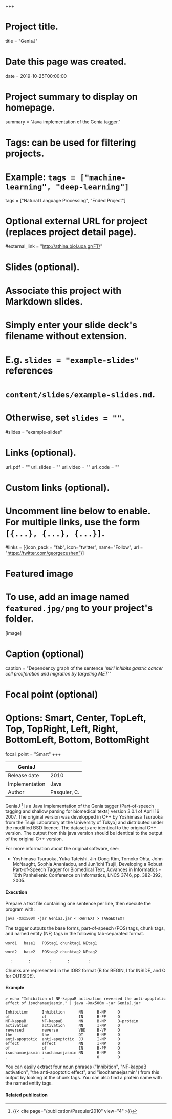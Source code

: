 +++
# Project title.
title = "GeniaJ"

# Date this page was created.
date = 2019-10-25T00:00:00

# Project summary to display on homepage.
summary = "Java implementation of the Genia tagger."

# Tags: can be used for filtering projects.
# Example: `tags = ["machine-learning", "deep-learning"]`
tags = ["Natural Language Processing", "Ended Project"]

# Optional external URL for project (replaces project detail page).
#external_link = "http://athina.biol.uoa.gr/FT/"

# Slides (optional).
#   Associate this project with Markdown slides.
#   Simply enter your slide deck's filename without extension.
#   E.g. `slides = "example-slides"` references 
#   `content/slides/example-slides.md`.
#   Otherwise, set `slides = ""`.
#slides = "example-slides"

# Links (optional).
url_pdf = ""
url_slides = ""
url_video = ""
url_code = ""

# Custom links (optional).
#   Uncomment line below to enable. For multiple links, use the form `[{...}, {...}, {...}]`.
#links = [{icon_pack = "fab", icon="twitter", name="Follow", url = "https://twitter.com/georgecushen"}]

# Featured image
# To use, add an image named `featured.jpg/png` to your project's folder. 
[image]
  # Caption (optional)
  caption = "Dependency graph of the sentence '*mir1 inhibits gastric cancer cell proliferation and migration by targeting MET*'"
  
  # Focal point (optional)
  # Options: Smart, Center, TopLeft, Top, TopRight, Left, Right, BottomLeft, Bottom, BottomRight
  focal_point = "Smart"
+++

| GeniaJ         |              |
| -------------- | ------------ |
| Release date   | 2010         |
| Implementation | Java         |
| Author         | Pasquier, C. |



GeniaJ [^Pasquier2010] is a Java implementation of the Genia
tagger (Part-of-speech tagging and shallow parsing for biomedical texts)
version 3.0.1 of April 16 2007. The original
version was developped in C++ by Yoshimasa Tsuruoka from the Tsujii
Laboratory at the University of Tokyo] and distributed under the
modified BSD licence. The datasets are identical to the original C++
version. The output from this java version should be identical to the
output of the original C++ version.

For more information about the original software, see:

-   Yoshimasa Tsuruoka, Yuka Tateishi, Jin-Dong Kim, Tomoko Ohta, John
    McNaught, Sophia Ananiadou, and Jun'ichi Tsujii, Developing a Robust
    Part-of-Speech Tagger for Biomedical Text, Advances in Informatics -
    10th Panhellenic Conference on Informatics, LNCS 3746, pp. 382-392, 2005.

#### Execution

Prepare a text file containing one sentence per line, then execute the
program with:

    java -Xmx500m -jar GeniaJ.jar < RAWTEXT > TAGGEDTEXT

The tagger outputs the base forms, part-of-speech (POS) tags, chunk
tags, and named entity (NE) tags in the following tab-separated format.

    word1   base1   POStag1 chunktag1 NEtag1

    word2   base2   POStag2 chunktag2 NEtag2

      :       :        :       :        :

Chunks are represented in the IOB2 format (B for BEGIN, I for INSIDE,
and O for OUTSIDE).

#### Example

    > echo "Inhibition of NF-kappaB activation reversed the anti-apoptotic effect of isochamaejasmin." | java -Xmx500m -jar GeniaJ.jar

    Inhibition      Inhibition      NN      B-NP     O
    of              of              IN      B-PP     O
    NF-kappaB       NF-kappaB       NN      B-NP     B-protein
    activation      activation      NN      I-NP     O
    reversed        reverse         VBD     B-VP     O
    the             the             DT      B-NP     O
    anti-apoptotic  anti-apoptotic  JJ      I-NP     O
    effect          effect          NN      I-NP     O
    of              of              IN      B-PP     O
    isochamaejasmin isochamaejasmin NN      B-NP     O
    .               .               .       O        O

You can easily extract four noun phrases ("Inhibition", "NF-kappaB
activation", "the anti-apoptotic effect", and "isochamaejasmin") from
this output by looking at the chunk tags. You can also find a protein
name with the named entity tags.

#### Related publication
[^Pasquier2010]: {{< cite page="/publication/Pasquier2010" view="4" >}}

